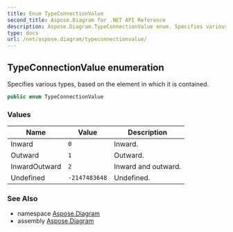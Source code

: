 ```yaml
---
title: Enum TypeConnectionValue
second_title: Aspose.Diagram for .NET API Reference
description: Aspose.Diagram.TypeConnectionValue enum. Specifies various types based on the element in which it is contained
type: docs
url: /net/aspose.diagram/typeconnectionvalue/
---
```

## TypeConnectionValue enumeration

Specifies various types, based on the element in which it is contained.

```csharp
public enum TypeConnectionValue
```

### Values

| Name | Value | Description |
| --- | --- | --- |
| Inward | `0` | Inward. |
| Outward | `1` | Outward. |
| InwardOutward | `2` | Inward and outward. |
| Undefined | `-2147483648` | Undefined. |

### See Also

* namespace [Aspose.Diagram](../../aspose.diagram/)
* assembly [Aspose.Diagram](../../)


